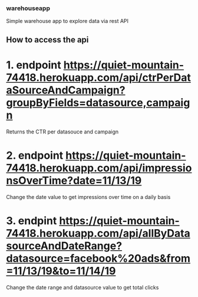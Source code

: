 ### warehouseapp
Simple warehouse app to explore data via  rest API

## How to access the api 

# 1. endpoint https://quiet-mountain-74418.herokuapp.com/api/ctrPerDataSourceAndCampaign?groupByFields=datasource,campaign

Returns the CTR per datasouce and campaign

# 2. endpoint https://quiet-mountain-74418.herokuapp.com/api/impressionsOverTime?date=11/13/19

Change the date value to get impressions over time on a daily basis

# 3. endpint https://quiet-mountain-74418.herokuapp.com/api/allByDatasourceAndDateRange?datasource=facebook%20ads&from=11/13/19&to=11/14/19

Change the date range and datasource  value to get  total clicks
